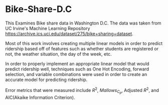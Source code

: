 # Bike-Share-D.C

This Examines Bike share data in Washington D.C. The data was taken from UC Irvine's Machine Learning Repository https://archive.ics.uci.edu/dataset/275/bike+sharing+dataset. 

Most of this work involves creating multiple linear models in order to predict ridership based off of features such as whether students are registered or not, the weather situation, the day of the week, etc.

In order to properly implement an appropriate linear model that would predict ridership well, techniques such as One Hot Encoding, forward selection, and variable combinations were used in order to create an accurate model for predicting ridership.

Error metrics that were measured include $R^2$, $Mallows_{C_p}$, Adjusted $R^2$, and AIC(Akaike Information Criterion).
